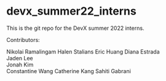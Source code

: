 # devx_summer22_interns
This is the git repo for the DevX summer 2022 interns.

Contributors:

Nikolai Ramalingam 
Halen Stalians 
Eric Huang 
Diana Estrada  
Jaden Lee  
Jonah Kim  
Constantine Wang
Catherine Kang
Sahiti Gabrani